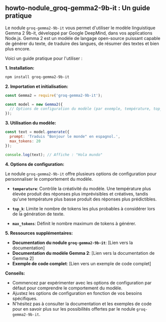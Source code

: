 ##  howto-nodule_groq-gemma2-9b-it : Un guide pratique 

Le nodule `groq-gemma2-9b-it` vous permet d'utiliser le modèle linguistique Gemma 2 9b-it, développé par Google DeepMind, dans vos applications Node.js. Gemma 2 est un modèle de langage open-source puissant capable de générer du texte, de traduire des langues, de résumer des textes et bien plus encore.  

Voici un guide pratique pour l'utiliser :

**1. Installation:**

```bash
npm install groq-gemma2-9b-it
```

**2. Importation et initialisation:**

```javascript
const Gemma2 = require('groq-gemma2-9b-it');

const model = new Gemma2({
  // Options de configuration du modèle (par exemple, température, top_k)
});
```

**3. Utilisation du modèle:**

```javascript
const text = model.generate({
  prompt: 'Traduis "Bonjour le monde" en espagnol.',
  max_tokens: 20
});

console.log(text); // Affiche : "Hola mundo"
```

**4. Options de configuration:**

Le nodule `groq-gemma2-9b-it` offre plusieurs options de configuration pour personnaliser le comportement du modèle. 

* **`temperature`**: Contrôle la créativité du modèle. Une température plus élevée produit des réponses plus imprévisibles et créatives, tandis qu'une température plus basse produit des réponses plus prédictibles.

* **`top_k`**: Limite le nombre de tokens les plus probables à considérer lors de la génération de texte.

* **`max_tokens`**: Définit le nombre maximum de tokens à générer.

**5. Ressources supplémentaires:**

* **Documentation du nodule `groq-gemma2-9b-it`**: [Lien vers la documentation]
* **Documentation du modèle Gemma 2**: [Lien vers la documentation de Gemma 2]
* **Exemple de code complet**: [Lien vers un exemple de code complet]

**Conseils:**

* Commencez par expérimenter avec les options de configuration par défaut pour comprendre le comportement du modèle.
* Ajustez les options de configuration en fonction de vos besoins spécifiques.
* N'hésitez pas à consulter la documentation et les exemples de code pour en savoir plus sur les possibilités offertes par le nodule `groq-gemma2-9b-it`.



